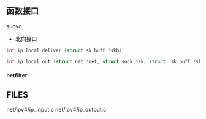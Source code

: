 








## 函数接口

suoyo

* 北向接口

```c
int ip_local_deliver (struct sk_buff *skb);

int ip_local_out (struct net *net, struct sock *sk, struct  sk_buff *skb);
```



#### netfilter







## FILES

net/ipv4/ip_input.c
net/ipv4/ip_output.c